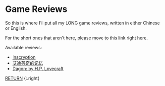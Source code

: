 # Game Reviews
So this is where I'll put all my LONG game reviews, written in either Chinese or English. 

For the short ones that aren't here, please move to [this link right here](https://steamcommunity.com/id/Cynthia7979/recommended/?p=1).

Available reviews:
* [Inscryption](/games/inscryption)
* [艾迪芬奇的记忆](/games/edith-finch-zhcn)
* [Dagon: by H.P. Lovecraft](/games/dagon)

[RETURN](/)
{:.right}